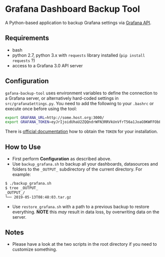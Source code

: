 # Grafana Dashboard Backup Tool

A Python-based application to backup Grafana settings via [Grafana API](http://docs.grafana.org/http_api/overview/).


## Requirements
* bash
* python 2.7, python 3.x with `requests` library installed (`pip install requests` ?)
* access to a Grafana 3.0 API server

## Configuration

`gafana-backup-tool` uses environment variables to define the connection to a Grafana server, or alternatively hard-coded settings in `src/grafanaSettings.py`.
You need to add the following to your `.bashrc` or execute once before using the tool:
```bash
export GRAFANA_URL=http://some.host.org:3000/
export GRAFANA_TOKEN=eyJrIjoidUhaU2ZQQndrWFN3RRVkUnVfrT56a1JoaG9KWFFObEgiLCJuIjoiYWRtaW4iLCJpZCI6MX0=
```

There is [official documentation](http://docs.grafana.org/http_api/auth/) how to obtain the `TOKEN` for your installation.

## How to Use
* First perform **Configuration** as described above.
* Use `backup_grafana.sh` to backup all your dashboards, datasources and folders to the `_OUTPUT_` subdirectory of the current directory.
 For example:
```bash
$ ./backup_grafana.sh
$ tree _OUTPUT_
_OUTPUT_/
└── 2019-05-13T08:48:03.tar.gz
```
* Use `restore_grafana.sh` with a path to a previous backup to restore everything. **NOTE** this *may* result in data loss, by overwriting data on the server.

## Notes
* Please have a look at the two scripts in the root directory if you need to customize something.
